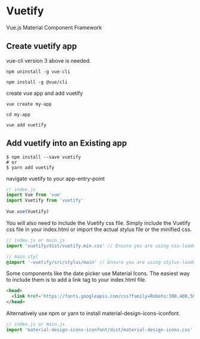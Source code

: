 # Vuetify

Vue.js Material Component Framework

## Create vuetify app

vue-cli version 3 above is needed.

```shell
npm uninstall -g vue-cli

npm install -g @vue/cli
```

create vue app and add vuetify

```shell
vue create my-app

cd my-app

vue add vuetify
```

## Add vuetify into an Existing app

```shell
$ npm install --save vuetify
# or
$ yarn add vuetify
```

navigate vuetify to your app-entry-point

```javascript
// index.js
import Vue from 'vue'
import Vuetify from 'vuetify'
 
Vue.use(Vuetify)
```

You will also need to include the Vuetify css file. Simply include the Vuetify css file in your index.html or import the actual stylus file or the minified css.
```javascript
// index.js or main.js
import 'vuetify/dist/vuetify.min.css' // Ensure you are using css-loader
```

```scss
// main.styl
@import '~vuetify/src/stylus/main' // Ensure you are using stylus-loader
```

Some components like the date picker use Material Icons. The easiest way to include them is to add a link tag to your index.html file.
```html
<head>
  <link href='https://fonts.googleapis.com/css?family=Roboto:300,400,500,700|Material+Icons' rel="stylesheet">
</head>
```

Alternatively use npm or yarn to install material-design-icons-iconfont.
```javascript
// index.js or main.js
import 'material-design-icons-iconfont/dist/material-design-icons.css' // Ensure you are using css-loader
```

